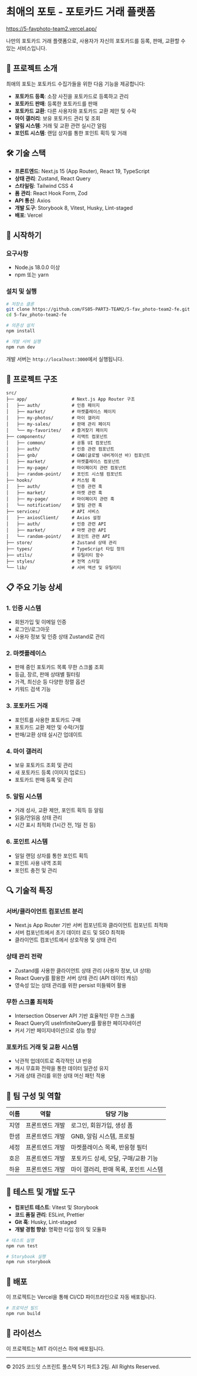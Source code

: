 # 최애의 포토 - 포토카드 거래 플랫폼

https://5-favphoto-team2.vercel.app/

나만의 포토카드 거래 플랫폼으로, 사용자가 자신의 포토카드를 등록, 판매, 교환할 수 있는 서비스입니다.

## 📌 프로젝트 소개

최애의 포토는 포토카드 수집가들을 위한 다음 기능을 제공합니다:

- **포토카드 등록**: 소장 사진을 포토카드로 등록하고 관리
- **포토카드 판매**: 등록한 포토카드를 판매
- **포토카드 교환**: 다른 사용자와 포토카드 교환 제안 및 수락
- **마이 갤러리**: 보유 포토카드 관리 및 조회
- **알림 시스템**: 거래 및 교환 관련 실시간 알림
- **포인트 시스템**: 랜덤 상자를 통한 포인트 획득 및 거래

## 🛠 기술 스택

- **프론트엔드**: Next.js 15 (App Router), React 19, TypeScript
- **상태 관리**: Zustand, React Query
- **스타일링**: Tailwind CSS 4
- **폼 관리**: React Hook Form, Zod
- **API 통신**: Axios
- **개발 도구**: Storybook 8, Vitest, Husky, Lint-staged
- **배포**: Vercel

## 🏁 시작하기

### 요구사항

- Node.js 18.0.0 이상
- npm 또는 yarn

### 설치 및 실행

```bash
# 저장소 클론
git clone https://github.com/FS05-PART3-TEAM2/5-fav_photo-team2-fe.git
cd 5-fav_photo-team2-fe

# 의존성 설치
npm install

# 개발 서버 실행
npm run dev
```

개발 서버는 `http://localhost:3000`에서 실행됩니다.

## 📂 프로젝트 구조

```
src/
├── app/                 # Next.js App Router 구조
│   ├── auth/            # 인증 페이지
│   ├── market/          # 마켓플레이스 페이지
│   ├── my-photos/       # 마이 갤러리
│   ├── my-sales/        # 판매 관리 페이지
│   └── my-favorites/    # 즐겨찾기 페이지
├── components/          # 리액트 컴포넌트
│   ├── common/          # 공통 UI 컴포넌트
│   ├── auth/            # 인증 관련 컴포넌트
│   ├── gnb/             # GNB(글로벌 내비게이션 바) 컴포넌트
│   ├── market/          # 마켓플레이스 컴포넌트
│   ├── my-page/         # 마이페이지 관련 컴포넌트
│   ├── random-point/    # 포인트 시스템 컴포넌트
├── hooks/               # 커스텀 훅
│   ├── auth/            # 인증 관련 훅
│   ├── market/          # 마켓 관련 훅
│   ├── my-page/         # 마이페이지 관련 훅
│   └── notification/    # 알림 관련 훅
├── services/            # API 서비스
│   ├── axiosClient/     # Axios 설정
│   ├── auth/            # 인증 관련 API
│   ├── market/          # 마켓 관련 API
│   └── random-point/    # 포인트 관련 API
├── store/               # Zustand 상태 관리
├── types/               # TypeScript 타입 정의
├── utils/               # 유틸리티 함수
├── styles/              # 전역 스타일
└── lib/                 # 서버 액션 및 유틸리티
```

## 📋 주요 기능 상세

### 1. 인증 시스템

- 회원가입 및 이메일 인증
- 로그인/로그아웃
- 사용자 정보 및 인증 상태 Zustand로 관리

### 2. 마켓플레이스

- 판매 중인 포토카드 목록 무한 스크롤 조회
- 등급, 장르, 판매 상태별 필터링
- 가격, 최신순 등 다양한 정렬 옵션
- 키워드 검색 기능

### 3. 포토카드 거래

- 포인트를 사용한 포토카드 구매
- 포토카드 교환 제안 및 수락/거절
- 판매/교환 상태 실시간 업데이트

### 4. 마이 갤러리

- 보유 포토카드 조회 및 관리
- 새 포토카드 등록 (이미지 업로드)
- 포토카드 판매 등록 및 관리

### 5. 알림 시스템

- 거래 성사, 교환 제안, 포인트 획득 등 알림
- 읽음/안읽음 상태 관리
- 시간 표시 최적화 (1시간 전, 1일 전 등)

### 6. 포인트 시스템

- 일일 랜덤 상자를 통한 포인트 획득
- 포인트 사용 내역 조회
- 포인트 충전 및 관리

## 🔍 기술적 특징

### 서버/클라이언트 컴포넌트 분리

- Next.js App Router 기반 서버 컴포넌트와 클라이언트 컴포넌트 최적화
- 서버 컴포넌트에서 초기 데이터 로드 및 SEO 최적화
- 클라이언트 컴포넌트에서 상호작용 및 상태 관리

### 상태 관리 전략

- Zustand를 사용한 클라이언트 상태 관리 (사용자 정보, UI 상태)
- React Query를 활용한 서버 상태 관리 (API 데이터 캐싱)
- 영속성 있는 상태 관리를 위한 persist 미들웨어 활용

### 무한 스크롤 최적화

- Intersection Observer API 기반 효율적인 무한 스크롤
- React Query의 useInfiniteQuery를 활용한 페이지네이션
- 커서 기반 페이지네이션으로 성능 향상

### 포토카드 거래 및 교환 시스템

- 낙관적 업데이트로 즉각적인 UI 반응
- 캐시 무효화 전략을 통한 데이터 일관성 유지
- 거래 상태 관리를 위한 상태 머신 패턴 적용

## 👥 팀 구성 및 역할

| 이름 | 역할            | 담당 기능                             |
| ---- | --------------- | ------------------------------------- |
| 지영 | 프론트엔드 개발 | 로그인, 회원가입, 생성 폼             |
| 한샘 | 프론트엔드 개발 | GNB, 알림 시스템, 프로필              |
| 세정 | 프론트엔드 개발 | 마켓플레이스 목록, 반응형 필터        |
| 호은 | 프론트엔드 개발 | 포토카드 상세, 모달, 구매/교환 기능   |
| 하윤 | 프론트엔드 개발 | 마이 갤러리, 판매 목록, 포인트 시스템 |

## 🧪 테스트 및 개발 도구

- **컴포넌트 테스트**: Vitest 및 Storybook
- **코드 품질 관리**: ESLint, Prettier
- **Git 훅**: Husky, Lint-staged
- **개발 경험 향상**: 명확한 타입 정의 및 모듈화

```bash
# 테스트 실행
npm run test

# Storybook 실행
npm run storybook
```

## 🚀 배포

이 프로젝트는 Vercel을 통해 CI/CD 파이프라인으로 자동 배포됩니다.

```bash
# 프로덕션 빌드
npm run build
```

## 📜 라이선스

이 프로젝트는 MIT 라이선스 하에 배포됩니다.

---

© 2025 코드잇 스프린트 풀스택 5기 파트3 2팀. All Rights Reserved.
